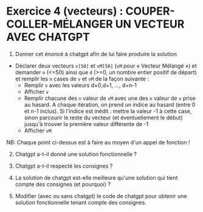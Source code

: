 # Exercice 4 (vecteurs) : COUPER-COLLER-MÉLANGER UN VECTEUR AVEC CHATGPT

1) Donner cet énoncé à chatgpt afin de lui faire produire la solution

+ Déclarer deux vecteurs `v[50]` et `vM[50]` (`vM` pour « Vecteur Mélangé ») et demander `n` (<=50) ainsi que `d` (>=0, un nombre entier positif de départ) et remplir les `n` cases de `v` et `vM` de la façon suivante :
  + Remplir `v` avec les valeurs d+0,d+1, ..., d+n-1 
  + Afficher `v`
  + Remplir chacune des `n` valeur de `vM` avec une des `n` valeur de `v` prise au hasard. A chaque itération, on prend un indice au hasard (entre 0 et n-1 inclus). Si l'indice est inédit : mettre la valeur -1 à cette case, sinon parcourir le reste du vecteur (et éventuellement le début) jusqu'à trouver la première valeur différente de -1 
  + Afficher `vM`

NB: Chaque point ci-dessus est à faire au moyen d'un appel de fonction !

2) Chatgpt a-t-il donné une solution fonctionnelle ?

1) Chatgpt a-t-il respecté les consignes ?

1) La solution de chatgpt est-elle meilleure qu'une solution qui tient compte des consignes (et pourquoi) ?

1) Modifier (avec ou sans chatgpt) le code de chatgpt pour obtenir une solution fonctionnelle tenant compte des consignes.

